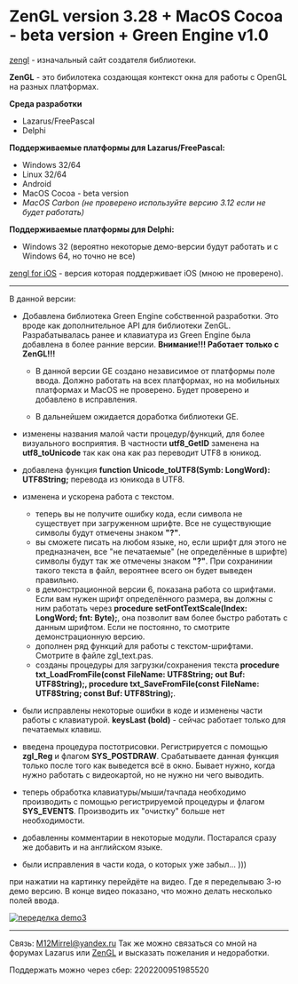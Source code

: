 # ZenGL version 3.28 + MacOS Cocoa - beta version + Green Engine v1.0

[zengl](https://zengl.org) - изначальный сайт создателя библиотеки.

**ZenGL** - это бибилотека создающая контекст окна для работы с OpenGL на разных платформах.

**Среда разработки**
- Lazarus/FreePascal
- Delphi

**Поддерживаемые платформы для Lazarus/FreePascal:**
- Windows 32/64
- Linux 32/64
- Android
- MacOS Cocoa - beta version
- *MacOS Carbon (не проверено используйте версию 3.12 если не будет работать)*

**Поддерживаемые платформы для Delphi:**
- Windows 32 (вероятно некоторые демо-версии будут работать и с Windows 64, но точно не все)

[zengl for iOS](https://github.com/skalogryz/zengl) - версия которая поддерживает iOS (мною не проверено).

***
В данной версии:

- Добавлена библиотека Green Engine собственной разработки. Это вроде как дополнительное API для библиотеки ZenGL. Разрабатывалась ранее и клавиатура из Green Engine была добавлена в более ранние версии. __Внимание!!! Работает только с ZenGL!!!__
    - В данной версии GE создано независимое от платформы поле ввода. Должно работать на всех платформах, но на мобильных платформах и MacOS не проверено. Будет проверено и добавлено в исправления.

    - В дальнейшем ожидается доработка библиотеки GE.

- изменены названия малой части процедур/функций, для более визуального восприятия. В частности __utf8_GetID__ заменена на __utf8_toUnicode__ так как она как раз переводит UTF8 в юникод.

- добавлена функция __function Unicode_toUTF8(Symb: LongWord): UTF8String;__ перевода из юникода в UTF8.

- изменена и ускорена работа с текстом.
    - теперь вы не получите ошибку кода, если символа не существует при загруженном шрифте. Все не существующие символы будут отмечены знаком __"?"__.
    - вы сможете писать на любом языке, но, если шрифт для этого не предназначен, все "не печатаемые" (не определённые в шрифте) символы будут так же отмечены знаком __"?"__. При сохранинии такого текста в файл, вероятнее всего он будет выведен правильно.
    - в демонстрационной версии 6, показана работа со шрифтами. Если вам нужен шрифт определённого размера, вы должны с ним работать через __procedure setFontTextScale(Index: LongWord; fnt: Byte);__, она позволит вам более быстро работать с данным шрифтом. Если не постоянно, то смотрите демонстрационную версию.
    - дополнен ряд функций для работы с текстом-шрифтами. Смотрите в файле zgl_text.pas.
    - созданы процедуры для загрузки/сохранения текста __procedure txt_LoadFromFile(const FileName: UTF8String; out Buf: UTF8String);, procedure txt_SaveFromFile(const FileName: UTF8String; const Buf: UTF8String);__.

- были исправлены некоторые ошибки в коде и изменены части работы с клавиатурой. __keysLast (bold)__ - сейчас работает только для печатаемых клавиш.

- введена процедура постотрисовки. Регистрируется с помощью __zgl_Reg__ и флагом __SYS_POSTDRAW__. Срабатываете данная функция только после того как выведется всё в окно. Бывает нужно, когда нужно работать с видеокартой, но не нужно ни чего выводить.

- теперь обработка клавиатуры/мыши/тачпада необходимо производить с помощью регистрируемой процедуры и флагом __SYS_EVENTS__. Производить их "очистку" больше  нет необходимости.
- добавленны комментарии в некоторые модули. Постарался сразу же добавить и на английском языке.

- были исправления в части кода, о которых уже забыл... )))

при нажатии на картинку перейдёте на видео. Где я переделываю 3-ю демо версию. В конце видео показано, что можно делать несколько полей ввода.

[![переделка demo3](https://zengl.org/screens/screen03.jpg)](https://youtu.be/qb8hxilAI_I)

***
Связь: M12Mirrel@yandex.ru
Так же можно связаться со мной на форумах Lazarus или [ZenGL](http://zengl.org/forum/) и высказать пожелания и недоработки.

Поддержать можно через сбер:
2202200951985520
